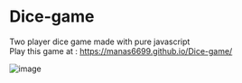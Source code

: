 # Dice-game
Two player dice game made with pure javascript <br>
Play this game at : 
https://manas6699.github.io/Dice-game/


![image](https://user-images.githubusercontent.com/78929050/163526496-402d1c17-a0f9-4017-9019-fecd862abb19.png)

